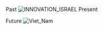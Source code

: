 Past
![INNOVATION_ISRAEL](https://github.com/user-attachments/assets/9a47c741-922b-4f8b-b389-6b020b69d943)
Present

Future
![Viet_Nam](https://images.unsplash.com/photo-1641460213122-336c96f558b0?q=80&w=1470&auto=format&fit=crop&ixlib=rb-4.0.3&ixid=M3wxMjA3fDB8MHxwaG90by1wYWdlfHx8fGVufDB8fHx8fA%3D%3D)
